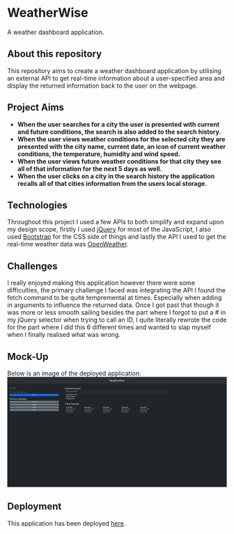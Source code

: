 # WeatherWise
A weather dashboard application.

## About this repository
This repository aims to create a weather dashboard application by utilising an external API to get real-time information about a user-specified area and display the returned information back to the user on the webpage.

## Project Aims
* **When the user searches for a city the user is presented with current and future conditions, the search is also added to the search history.**
* **When the user views weather conditions for the selected city they are presented with the city name, current date, an icon of current weather conditions, the temperature, humidity and wind speed.**
* **When the user views future weather conditions for that city they see all of that information for the next 5 days as well.**
* **When the user clicks on a city in the search history the application recalls all of that cities information from the users local storage.**

## Technologies
Throughout this project I used a few APIs to both simplify and expand upon my design scope, firstly I used [jQuery](https://jquery.com) for most of the JavaScript, I also used [Bootstrap](https://getbootstrap.com) for the CSS side of things and lastly the API I used to get the real-time weather data was [OpenWeather](https://openweathermap.org/api).

## Challenges
I really enjoyed making this application however there were some difficulties, the primary challenge I faced was integrating the API I found the fetch command to be quite tempremental at times. Especially when adding in arguments to influence the returned data. Once I got past that though it was more or less smooth sailing besides the part where I forgot to put a # in my jQuery selector when trying to call an ID, I quite literally rewrote the code for the part where I did this 6 different times and wanted to slap myself when I finally realised what was wrong.

## Mock-Up
Below is an image of the deployed application:
![Deployed WeatherWise application](./assets/images/WeatherWise-screenshot.png)

## Deployment
This application has been deployed [here](https://jakebjackson.github.io/WeatherWise/).

